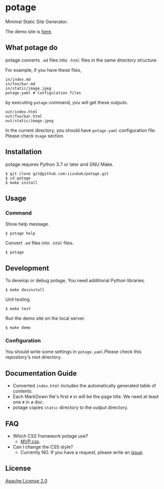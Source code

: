 # potage

Minimal Static Site Generator.

The demo site is [here]().

## What potage do

potage converts `.md` files into `.html` files in the same directory structure.

For example, if you have these files,

```
in/index.md
in/foo/bar.md
in/static/image.jpeg
potage.yaml # Configulation files
```

by executing `potage` command, you will get these outputs.

```
out/index.html
out/foo/bar.html
out/static/image.jpeg
```

In the current directory, you should have `potage.yaml` configuration file.
Please check `Usage` section.

## Installation

potage requires Python 3.7 or later and GNU Make.

```
$ git clone git@github.com:iizukak/potage.git
$ cd potage
$ make install
```

## Usage

### Command

Show help message.

```
$ potage help
```

Convert `.md` files into `.html` files.

```
$ potage
```

## Development

To develop or debug potage, You need additional Python libraries.

```
$ make devinstall
```

Unit testing.

```
$ make test
```

Run the demo site on the local server.

```
$ make demo
```

### Configuration

You should write some settings in `potage.yaml`.Please check this repository's root directory.

## Documentation Guide

- Converted `index.html` includes the automatically generated table of contents.
- Each MarkDown file's first `#` in will be the page title. We need at least one `#` in a doc.
- potage copies `static` directory to the output directory.

## FAQ

- Which CSS framework potage use?
  - [MVP.css](https://github.com/andybrewer/mvp/).
- Can I change the CSS style?
  - Currently NO. If you have a request, please write an [issue](https://github.com/iizukak/potage/issues).

## License

[Apache License 2.0](https://spdx.org/licenses/Apache-2.0.html)